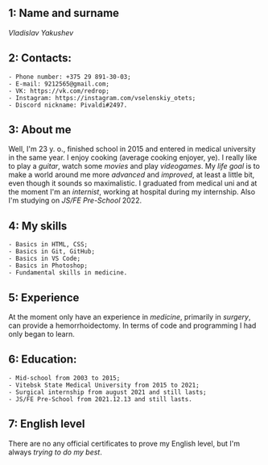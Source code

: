 ## 1: Name and surname
*Vladislav Yakushev*
## 2: Contacts:
    - Phone number: +375 29 891-30-03;
    - E-mail: 9212565@gmail.com;
    - VK: https://vk.com/redrop;
    - Instagram: https://instagram.com/vselenskiy_otets;
    - Discord nickname: Pivaldi#2497.
## 3: About me
Well, I'm 23 y. o., finished school in 2015 and entered in medical university in the same year. I enjoy cooking (average cooking enjoyer, ye). I really like to play a *guitar*, watch some *movies* and play *videogames*. My *life goal* is to make a world around me more *advanced* and *improved*, at least a little bit, even though it sounds so maximalistic. I graduated from medical uni and at the moment I'm an *internist*, working at hospital during my internship. Also I'm studying on *JS/FE Pre-School* 2022. 
## 4: My skills
    - Basics in HTML, CSS;
    - Basics in Git, GitHub;
    - Basics in VS Code;
    - Basics in Photoshop;
    - Fundamental skills in medicine.
## 5: Experience
At the moment only have an experience in *medicine*, primarily in *surgery*, can provide a hemorrhoidectomy. In terms of code and programming I had only began to learn.
## 6: Education:
    - Mid-school from 2003 to 2015;
    - Vitebsk State Medical University from 2015 to 2021;
    - Surgical internship from august 2021 and still lasts;
    - JS/FE Pre-School from 2021.12.13 and still lasts.
## 7: English level
There are no any official certificates to prove my English level, but I'm always *trying to do my best*.